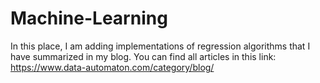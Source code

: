 # Machine-Learning
In this place, I am adding implementations of regression algorithms that I have summarized in my blog. You can find all articles in this link: https://www.data-automaton.com/category/blog/
